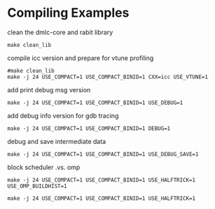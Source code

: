 Compiling Examples
===================


clean the dmlc-core and rabit library

```
make clean_lib
```

compile icc version and prepare for vtune profiling

```
#make clean_lib
make -j 24 USE_COMPACT=1 USE_COMPACT_BINID=1 CXX=icc USE_VTUNE=1
```

add print debug msg version

```
make -j 24 USE_COMPACT=1 USE_COMPACT_BINID=1 USE_DEBUG=1
```

add debug info version for gdb tracing

```
make -j 24 USE_COMPACT=1 USE_COMPACT_BINID=1 DEBUG=1
```

debug and save intermediate data

```
make -j 24 USE_COMPACT=1 USE_COMPACT_BINID=1 USE_DEBUG_SAVE=1
```

block scheduler .vs. omp

```
make -j 24 USE_COMPACT=1 USE_COMPACT_BINID=1 USE_HALFTRICK=1 USE_OMP_BUILDHIST=1

make -j 24 USE_COMPACT=1 USE_COMPACT_BINID=1 USE_HALFTRICK=1 

```
